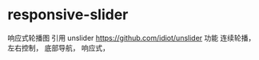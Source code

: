 # responsive-slider
响应式轮播图
引用 unslider https://github.com/idiot/unslider
功能
连续轮播，
左右控制，
底部导航，
响应式，

